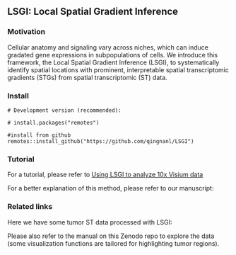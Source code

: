 ## LSGI: Local Spatial Gradient Inference

### Motivation
Cellular anatomy and signaling vary across niches, which can induce gradated gene expressions in subpopulations of cells. We introduce this framework, the Local Spatial Gradient Inference  (LSGI), to systematically identify spatial locations with prominent, interpretable spatial transcriptomic gradients (STGs) from spatial transcriptomic (ST) data.

### Install

```
# Development version (recommended):

# install.packages("remotes")

#install from github
remotes::install_github("https://github.com/qingnanl/LSGI")
```

### Tutorial

For a tutorial, please refer to [Using LSGI to analyze 10x Visium data](http://htmlpreview.github.io/?https://github.com/qingnanl/LSGI/blob/master/vignette/LSGI-Tutorial.html)

For a better explanation of this method, please refer to our manuscript: 

### Related links

Here we have some tumor ST data processed with LSGI: 

Please also refer to the manual on this Zenodo repo to explore the data (some visualization functions are tailored for highlighting tumor regions).
